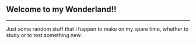 ## Welcome to my Wonderland!!
___

Just some random stuff that i happen to make on my spare time, whether to study or to test something new.